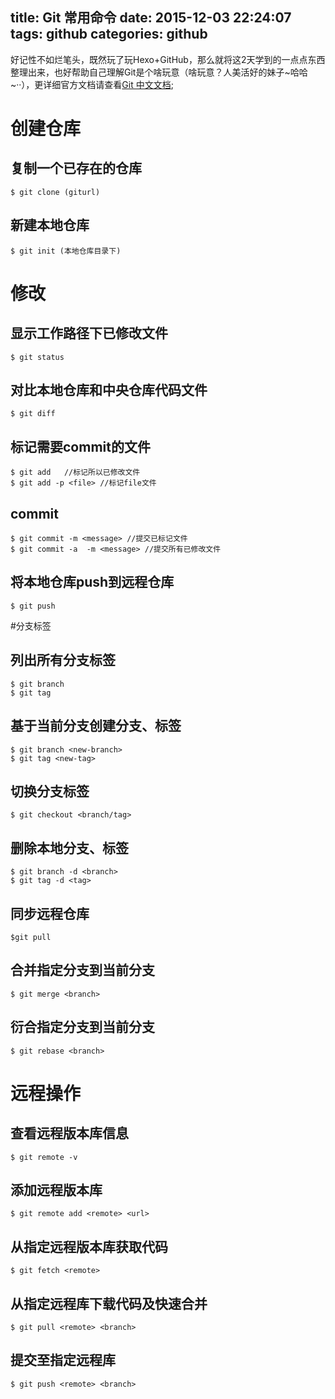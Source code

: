 title: Git 常用命令
date: 2015-12-03 22:24:07
tags: github
categories: github
---


好记性不如烂笔头，既然玩了玩Hexo+GitHub，那么就将这2天学到的一点点东西整理出来，也好帮助自己理解Git是个啥玩意（啥玩意？人美活好的妹子~哈哈~··），更详细官方文档请查看[Git 中文文档](http://git-scm.com/book/zh/v2);

# 创建仓库

## 复制一个已存在的仓库

```
$ git clone (giturl)
```

## 新建本地仓库
	
```
$ git init (本地仓库目录下)
```

# 修改
## 显示工作路径下已修改文件

```
$ git status
```

## 对比本地仓库和中央仓库代码文件

```
$ git diff
```

## 标记需要commit的文件

```
$ git add   //标记所以已修改文件
$ git add -p <file> //标记file文件
```

## commit
```
$ git commit -m <message> //提交已标记文件
$ git commit -a  -m <message> //提交所有已修改文件
```

## 将本地仓库push到远程仓库

```
$ git push
```

#分支标签

## 列出所有分支标签

```
$ git branch
$ git tag
```

## 基于当前分支创建分支、标签

```
$ git branch <new-branch>
$ git tag <new-tag>
```

## 切换分支标签

```
$ git checkout <branch/tag>
```

## 删除本地分支、标签

```
$ git branch -d <branch>
$ git tag -d <tag>
```


## 同步远程仓库

```
$git pull
```

## 合并指定分支到当前分支

```
$ git merge <branch>
```

## 衍合指定分支到当前分支

```
$ git rebase <branch>
```

# 远程操作

## 查看远程版本库信息

```
$ git remote -v
```

## 添加远程版本库

```
$ git remote add <remote> <url>
```

## 从指定远程版本库获取代码

```
$ git fetch <remote>
```

## 从指定远程库下载代码及快速合并

```
$ git pull <remote> <branch>
```

## 提交至指定远程库

```
$ git push <remote> <branch>
```










